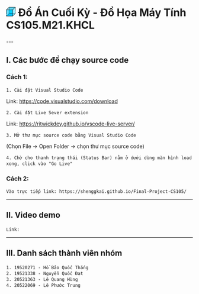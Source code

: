 <h1> <img src="img/box3.png" width="25"> Đồ Án Cuối Kỳ - Đồ Họa Máy Tính CS105.M21.KHCL</h1> 
---

## I. Các bước để chạy source code

### Cách 1:
    1. Cài đặt Visual Studio Code
   Link: https://code.visualstudio.com/download

    2. Cài đặt Live Sever extension
   Link: https://ritwickdey.github.io/vscode-live-server/

    3. Mở thư mục source code bằng Visual Studio Code
   (Chọn File -> Open Folder -> chọn thư mục source code)

    4. Chờ cho thanh trạng thái (Status Bar) nằm ở dưới dùng màn hình load xong, click vào "Go Live" 

### Cách 2:
    Vào trực tiếp link: https://shenggkai.github.io/Final-Project-CS105/

---
## II. Video demo
    Link: 
---
## III. Danh sách thành viên nhóm
    1. 19520271 - Hồ Bảo Quốc Thắng
    2. 19521338 - Nguyễn Quốc Đạt
    3. 20521363 - Lê Quang Hùng
    4. 20522069 - Lê Phước Trung 